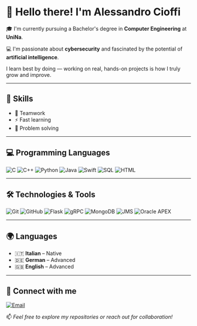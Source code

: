 # 👋 Hello there! I'm Alessandro Cioffi

🎓 I'm currently pursuing a Bachelor's degree in **Computer Engineering** at **UniNa**.

💻 I'm passionate about **cybersecurity** and fascinated by the potential of **artificial intelligence**.

I learn best by doing — working on real, hands-on projects is how I truly grow and improve.

---

## 🚀 Skills

- 🤝 Teamwork  
- ⚡ Fast learning  
- 🧠 Problem solving

---

## 💻 Programming Languages

![C](https://img.shields.io/badge/C-00599C?style=for-the-badge&logo=c&logoColor=white)
![C++](https://img.shields.io/badge/C%2B%2B-00599C?style=for-the-badge&logo=c%2B%2B&logoColor=white)
![Python](https://img.shields.io/badge/Python-3776AB?style=for-the-badge&logo=python&logoColor=white)
![Java](https://img.shields.io/badge/Java-007396?style=for-the-badge&logo=java&logoColor=white)
![Swift](https://img.shields.io/badge/Swift-FA7343?style=for-the-badge&logo=swift&logoColor=white)
![SQL](https://img.shields.io/badge/SQL-003B57?style=for-the-badge&logo=mysql&logoColor=white)
![HTML](https://img.shields.io/badge/HTML5-E34F26?style=for-the-badge&logo=html5&logoColor=white)

---

## 🛠️ Technologies & Tools

![Git](https://img.shields.io/badge/Git-F05032?style=for-the-badge&logo=git&logoColor=white)
![GitHub](https://img.shields.io/badge/GitHub-181717?style=for-the-badge&logo=github&logoColor=white)
![Flask](https://img.shields.io/badge/Flask-000000?style=for-the-badge&logo=flask&logoColor=white)
![gRPC](https://img.shields.io/badge/gRPC-4285F4?style=for-the-badge&logo=gRPC&logoColor=white)
![MongoDB](https://img.shields.io/badge/MongoDB-47A248?style=for-the-badge&logo=mongodb&logoColor=white)
![JMS](https://img.shields.io/badge/JMS-007396?style=for-the-badge&logo=java&logoColor=white)
![Oracle APEX](https://img.shields.io/badge/Oracle%20APEX-F80000?style=for-the-badge&logo=oracle&logoColor=white)

---

## 🌍 Languages

- 🇮🇹 **Italian** – Native  
- 🇩🇪 **German** – Advanced  
- 🇬🇧 **English** – Advanced

---

## 🔗 Connect with me

[![Email](https://img.shields.io/badge/Email-D14836?style=for-the-badge&logo=gmail&logoColor=white)](mailto:alessandrocioffi007@gmail.com)

📫 *Feel free to explore my repositories or reach out for collaboration!*

